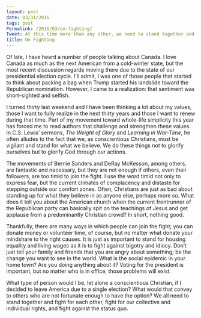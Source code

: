 ```yaml
---
layout: post
date: 03/31/2016
tags: post
Permalink: /2016/03/on-fighting/
Tweet: At this time more than any other, we need to stand together and fight the status quo.
title: On Fighting
---
```


Of late, I have heard a number of people talking about Canada. I love Canada as much as the next American from a cold-winter state, but the most recent discussion regards moving there due to the state of our presidential election cycle. I'll admit, I was one of those people that started to think about packing a bag when Trump started his landslide toward the Republican nomination. However, I came to a realization: that sentiment was short-sighted and selfish.

I turned thirty last weekend and I have been thinking a lot about my values, those I want to fully realize in the next thirty years and those I want to renew during that time. Part of my movement toward whole-life simplicity this year has forced me to read authors that challenge and strengthen these values. In C.S. Lewis’ sermons, *The Weight of Glory* and *Learning in War-Time*, he often alludes to the fact that we, as conscientious Christians, must be vigilant and stand for what we believe. We do these things not to glorify ourselves but to glorify God through our actions.

The movements of Bernie Sanders and DeRay McKesson, among others, are fantastic and necessary, but they are not enough if others, even their followers, are too timid to join the fight. I use the word timid not only to express fear, but the current climates of complacency and distaste for stepping outside our comfort zones. Often, Christians are just as bad about standing up for what they believe in as anyone else, perhaps more so. What does it tell you about the American church when the current frontrunner of the Republican party can basically spit on the teachings of Jesus and get applause from a predominantly Christian crowd? In short, nothing good.

Thankfully, there are many ways in which people can join the fight; you can donate money or volunteer time, of course, but no matter what donate your mindshare to the right causes. It is just as important to stand for housing equality and living wages as it is to fight against bigotry and idiocy. Don’t just tell your family and friends that you are angry about something; be the change you want to see in the world. What is the social epidemic in your home town? Are you doing anything about it? Voting for the president is important, but no matter who is in office, those problems will exist.

What type of person would I be, let alone a conscientious Christian, if I decided to leave America due to a single election? What would that convey to others who are not fortunate enough to have the option? We all need to stand together and fight for each other, fight for our collective and individual rights, and fight against the status quo.